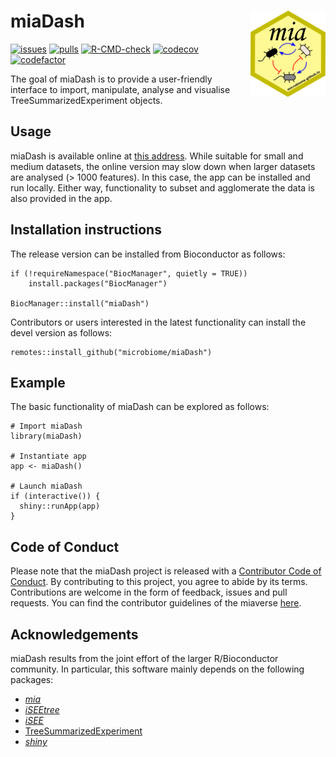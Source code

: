 # miaDash <img src="inst/assets/mia_logo.png" align="right" width="120" />

[![issues](https://img.shields.io/github/issues/microbiome/miaDash)](https://github.com/microbiome/miaDash/issues)
[![pulls](https://img.shields.io/github/issues-pr/microbiome/miaDash)](https://github.com/microbiome/miaDash/pulls)
[![R-CMD-check](https://github.com/microbiome/miaDash/workflows/build/badge.svg)](https://github.com/microbiome/miaDash/actions)
[![codecov](https://codecov.io/gh/microbiome/miaDash/branch/devel/graph/badge.svg)](https://app.codecov.io/gh/microbiome/miaDash?branch=devel)
[![codefactor](https://www.codefactor.io/repository/github/microbiome/miadash/badge)](https://www.codefactor.io/repository/github/microbiome/miadash)

The goal of miaDash is to provide a user-friendly interface to import,
manipulate, analyse and visualise TreeSummarizedExperiment objects.

## Usage

miaDash is available online at [this address](miadash-microbiome.2.rahtiapp.fi/).
While suitable for small and medium datasets, the online version may slow down
when larger datasets are analysed (> 1000 features). In this case, the app can
be installed and run locally. Either way, functionality to subset and
agglomerate the data is also provided in the app.

## Installation instructions

The release version can be installed from Bioconductor as follows:

```
if (!requireNamespace("BiocManager", quietly = TRUE))
    install.packages("BiocManager")

BiocManager::install("miaDash")
```

Contributors or users interested in the latest functionality can install the
devel version as follows:

```
remotes::install_github("microbiome/miaDash")
```

## Example

The basic functionality of miaDash can be explored as follows:

```
# Import miaDash
library(miaDash)

# Instantiate app
app <- miaDash()

# Launch miaDash
if (interactive()) {
  shiny::runApp(app)
}
```

## Code of Conduct

Please note that the miaDash project is released with a
[Contributor Code of Conduct](https://bioconductor.org/about/code-of-conduct/).
By contributing to this project, you agree to abide by its terms. Contributions
are welcome in the form of feedback, issues and pull requests. You can find the
contributor guidelines of the miaverse
[here](https://github.com/microbiome/mia/blob/devel/CONTRIBUTING.md).

## Acknowledgements

miaDash results from the joint effort of the larger R/Bioconductor community. In
particular, this software mainly depends on the following packages:

- [_mia_](https://bioconductor.org/packages/release/bioc/html/mia.html)
- [_iSEEtree_](https://bioconductor.org/packages/devel/bioc/html/iSEEtree.html)
- [_iSEE_](https://www.bioconductor.org/packages/release/bioc/html/iSEE.html)
- [TreeSummarizedExperiment](https://www.bioconductor.org/packages/release/bioc/html/TreeSummarizedExperiment.html)
- [_shiny_](https://cran.r-project.org/web/packages/shiny/)
